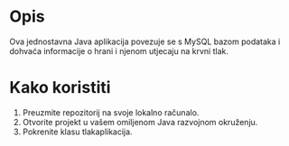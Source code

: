 # Opis
Ova jednostavna Java aplikacija povezuje se s MySQL bazom podataka i dohvaća informacije o hrani i njenom utjecaju na krvni tlak.
# Kako koristiti
1. Preuzmite repozitorij na svoje lokalno računalo.
2. Otvorite projekt u vašem omiljenom Java razvojnom okruženju.
3. Pokrenite klasu tlakaplikacija.
